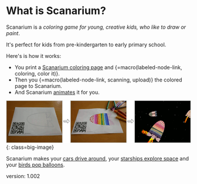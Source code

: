 # What is Scanarium?

Scanarium is a _coloring game for young, creative kids, who like to draw or paint_.

It's perfect for kids from pre-kindergarten to early primary school.

Here's is how it works:

* You print a [Scanarium coloring page](https://scanarium.com/coloring-pages.html) and {=macro(labeled-node-link, coloring, color it)}.
* Then you {=macro(labeled-node-link, scanning, upload)} the colored page to Scanarium.
* And Scanarium [animates](https://demo.scanarium.com/) it for you.

![Scanarium worflow](images/bait.gif){: class=big-image}

Scanarium makes your [cars drive around](https://demo.scanarium.com/?scene=highway), your [starships explore space](https://demo.scanarium.com/?scene=space) and your [birds pop balloons](https://demo.scanarium.com/?scene=balloons).

version: 1.002

